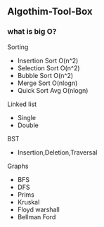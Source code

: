 ## Algothim-Tool-Box
### what is big O?

Sorting
- Insertion Sort O(n^2)
- Selection Sort O(n^2)
- Bubble Sort O(n^2)
- Merge Sort O(nlogn)
- Quick Sort Avg O(nlogn)

Linked list
- Single 
- Double

BST
- Insertion,Deletion,Traversal

Graphs
- BFS
- DFS
- Prims
- Kruskal
- Floyd warshall
- Bellman Ford





